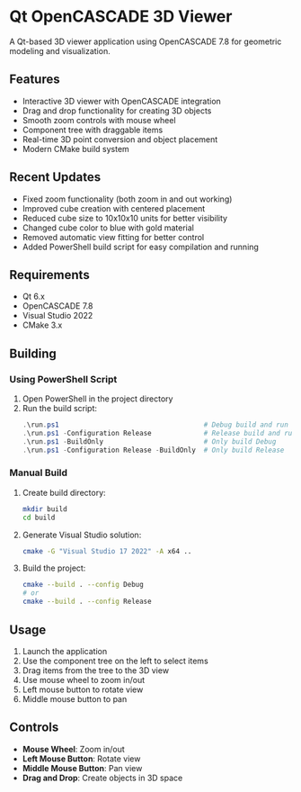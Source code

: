 # Qt OpenCASCADE 3D Viewer

A Qt-based 3D viewer application using OpenCASCADE 7.8 for geometric modeling and visualization.

## Features

- Interactive 3D viewer with OpenCASCADE integration
- Drag and drop functionality for creating 3D objects
- Smooth zoom controls with mouse wheel
- Component tree with draggable items
- Real-time 3D point conversion and object placement
- Modern CMake build system

## Recent Updates

- Fixed zoom functionality (both zoom in and out working)
- Improved cube creation with centered placement
- Reduced cube size to 10x10x10 units for better visibility
- Changed cube color to blue with gold material
- Removed automatic view fitting for better control
- Added PowerShell build script for easy compilation and running

## Requirements

- Qt 6.x
- OpenCASCADE 7.8
- Visual Studio 2022
- CMake 3.x

## Building

### Using PowerShell Script

1. Open PowerShell in the project directory
2. Run the build script:
   ```powershell
   .\run.ps1                                    # Debug build and run
   .\run.ps1 -Configuration Release             # Release build and run
   .\run.ps1 -BuildOnly                         # Only build Debug
   .\run.ps1 -Configuration Release -BuildOnly  # Only build Release
   ```

### Manual Build

1. Create build directory:
   ```bash
   mkdir build
   cd build
   ```

2. Generate Visual Studio solution:
   ```bash
   cmake -G "Visual Studio 17 2022" -A x64 ..
   ```

3. Build the project:
   ```bash
   cmake --build . --config Debug
   # or
   cmake --build . --config Release
   ```

## Usage

1. Launch the application
2. Use the component tree on the left to select items
3. Drag items from the tree to the 3D view
4. Use mouse wheel to zoom in/out
5. Left mouse button to rotate view
6. Middle mouse button to pan

## Controls

- **Mouse Wheel**: Zoom in/out
- **Left Mouse Button**: Rotate view
- **Middle Mouse Button**: Pan view
- **Drag and Drop**: Create objects in 3D space
